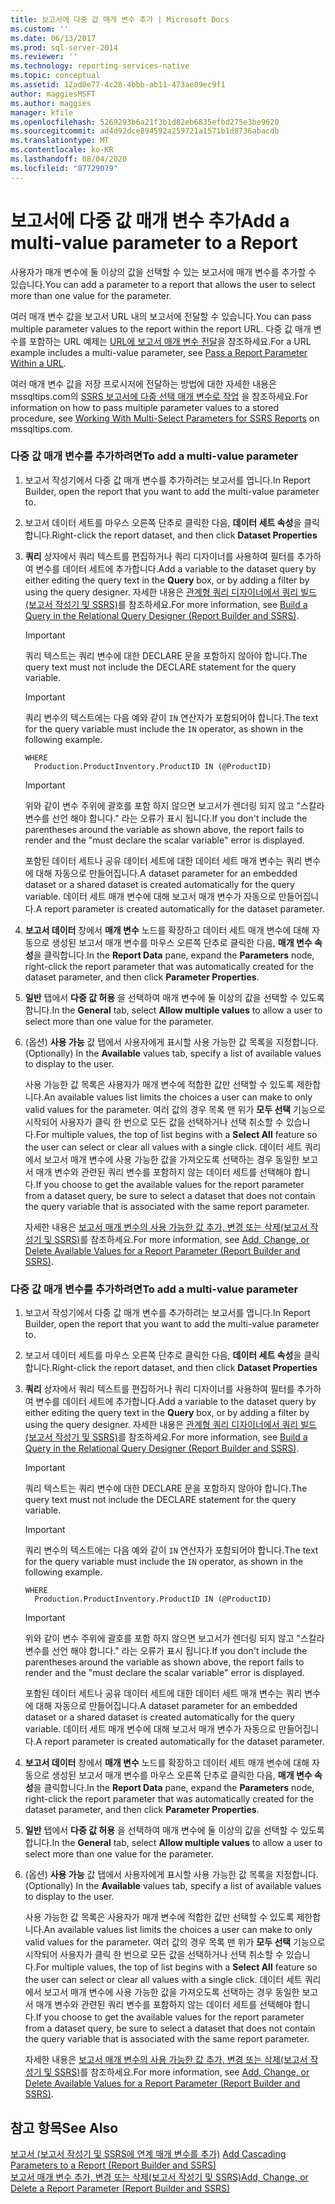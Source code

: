 ```yaml
---
title: 보고서에 다중 값 매개 변수 추가 | Microsoft Docs
ms.custom: ''
ms.date: 06/13/2017
ms.prod: sql-server-2014
ms.reviewer: ''
ms.technology: reporting-services-native
ms.topic: conceptual
ms.assetid: 12ad0e77-4c28-4bbb-ab11-473ae89ec9f1
author: maggiesMSFT
ms.author: maggies
manager: kfile
ms.openlocfilehash: 5269293b6a21f3b1d82eb6835efbd275e3be9620
ms.sourcegitcommit: ad4d92dce894592a259721a1571b1d8736abacdb
ms.translationtype: MT
ms.contentlocale: ko-KR
ms.lasthandoff: 08/04/2020
ms.locfileid: "87729079"
---
```

# <a name="add-a-multi-value-parameter-to-a-report"></a><span data-ttu-id="88642-102">보고서에 다중 값 매개 변수 추가</span><span class="sxs-lookup"><span data-stu-id="88642-102">Add a multi-value parameter to a Report</span></span>
  <span data-ttu-id="88642-103">사용자가 매개 변수에 둘 이상의 값을 선택할 수 있는 보고서에 매개 변수를 추가할 수 있습니다.</span><span class="sxs-lookup"><span data-stu-id="88642-103">You can add a parameter to a report that allows the user to select more than one value for the parameter.</span></span>  
  
 <span data-ttu-id="88642-104">여러 매개 변수 값을 보고서 URL 내의 보고서에 전달할 수 있습니다.</span><span class="sxs-lookup"><span data-stu-id="88642-104">You can pass multiple parameter values to the report within the report URL.</span></span> <span data-ttu-id="88642-105">다중 값 매개 변수를 포함하는 URL 예제는 [URL에 보고서 매개 변수 전달](../pass-a-report-parameter-within-a-url.md)을 참조하세요.</span><span class="sxs-lookup"><span data-stu-id="88642-105">For a URL example includes a multi-value parameter, see [Pass a Report Parameter Within a URL](../pass-a-report-parameter-within-a-url.md).</span></span>  
  
 <span data-ttu-id="88642-106">여러 매개 변수 값을 저장 프로시저에 전달하는 방법에 대한 자세한 내용은 mssqltips.com의 [SSRS 보고서에 다중 선택 매개 변수로 작업](https://go.microsoft.com/fwlink/?LinkId=321529) 을 참조하세요.</span><span class="sxs-lookup"><span data-stu-id="88642-106">For information on how to pass multiple parameter values to a stored procedure, see [Working With Multi-Select Parameters for SSRS Reports](https://go.microsoft.com/fwlink/?LinkId=321529) on mssqltips.com.</span></span>  
  
### <a name="to-add-a-multi-value-parameter"></a><span data-ttu-id="88642-107">다중 값 매개 변수를 추가하려면</span><span class="sxs-lookup"><span data-stu-id="88642-107">To add a multi-value parameter</span></span>  
  
1.  <span data-ttu-id="88642-108">보고서 작성기에서 다중 값 매개 변수를 추가하려는 보고서를 엽니다.</span><span class="sxs-lookup"><span data-stu-id="88642-108">In Report Builder, open the report that you want to add the multi-value parameter to.</span></span>  
  
2.  <span data-ttu-id="88642-109">보고서 데이터 세트를 마우스 오른쪽 단추로 클릭한 다음, **데이터 세트 속성**을 클릭합니다.</span><span class="sxs-lookup"><span data-stu-id="88642-109">Right-click the report dataset, and then click **Dataset Properties**</span></span>  
  
3.  <span data-ttu-id="88642-110">**쿼리** 상자에서 쿼리 텍스트를 편집하거나 쿼리 디자이너를 사용하여 필터를 추가하여 변수를 데이터 세트에 추가합니다.</span><span class="sxs-lookup"><span data-stu-id="88642-110">Add a variable to the dataset query by either editing the query text in the **Query** box, or by adding a filter by using the query designer.</span></span> <span data-ttu-id="88642-111">자세한 내용은 [관계형 쿼리 디자이너에서 쿼리 빌드&#40;보고서 작성기 및 SSRS&#41;](../report-data/build-a-query-in-the-relational-query-designer-report-builder-and-ssrs.md)를 참조하세요.</span><span class="sxs-lookup"><span data-stu-id="88642-111">For more information, see [Build a Query in the Relational Query Designer &#40;Report Builder and SSRS&#41;](../report-data/build-a-query-in-the-relational-query-designer-report-builder-and-ssrs.md).</span></span>  
  
    > [!IMPORTANT]  
    >  <span data-ttu-id="88642-112">쿼리 텍스트는 쿼리 변수에 대한 DECLARE 문을 포함하지 않아야 합니다.</span><span class="sxs-lookup"><span data-stu-id="88642-112">The query text must not include the DECLARE statement for the query variable.</span></span>  
  
    > [!IMPORTANT]  
    >  <span data-ttu-id="88642-113">쿼리 변수의 텍스트에는 다음 예와 같이 `IN` 연산자가 포함되어야 합니다.</span><span class="sxs-lookup"><span data-stu-id="88642-113">The text for the query variable must include the `IN` operator, as shown in the following example.</span></span>  
  
    ```  
    WHERE  
      Production.ProductInventory.ProductID IN (@ProductID)  
    ```  
  
    > [!IMPORTANT]  
    >  <span data-ttu-id="88642-114">위와 같이 변수 주위에 괄호를 포함 하지 않으면 보고서가 렌더링 되지 않고 "스칼라 변수를 선언 해야 합니다." 라는 오류가 표시 됩니다.</span><span class="sxs-lookup"><span data-stu-id="88642-114">If you don't include the parentheses around the variable as shown above, the report fails to render and the "must declare the scalar variable" error is displayed.</span></span>  
  
     <span data-ttu-id="88642-115">포함된 데이터 세트나 공유 데이터 세트에 대한 데이터 세트 매개 변수는 쿼리 변수에 대해 자동으로 만들어집니다.</span><span class="sxs-lookup"><span data-stu-id="88642-115">A dataset parameter for an embedded dataset or a shared dataset is created automatically for the query variable.</span></span> <span data-ttu-id="88642-116">데이터 세트 매개 변수에 대해 보고서 매개 변수가 자동으로 만들어집니다.</span><span class="sxs-lookup"><span data-stu-id="88642-116">A report parameter is created automatically for the dataset parameter.</span></span>  
  
4.  <span data-ttu-id="88642-117">**보고서 데이터** 창에서 **매개 변수** 노드를 확장하고 데이터 세트 매개 변수에 대해 자동으로 생성된 보고서 매개 변수를 마우스 오른쪽 단추로 클릭한 다음, **매개 변수 속성**을 클릭합니다.</span><span class="sxs-lookup"><span data-stu-id="88642-117">In the **Report Data** pane, expand the **Parameters** node, right-click the report parameter that was automatically created for the dataset parameter, and then click **Parameter Properties**.</span></span>  
  
5.  <span data-ttu-id="88642-118">**일반** 탭에서 **다중 값 허용** 을 선택하여 매개 변수에 둘 이상의 값을 선택할 수 있도록 합니다.</span><span class="sxs-lookup"><span data-stu-id="88642-118">In the **General** tab, select **Allow multiple values** to allow a user to select more than one value for the parameter.</span></span>  
  
6.  <span data-ttu-id="88642-119">(옵션) **사용 가능** 값 탭에서 사용자에게 표시할 사용 가능한 값 목록을 지정합니다.</span><span class="sxs-lookup"><span data-stu-id="88642-119">(Optionally) In the **Available** values tab, specify a list of available values to display to the user.</span></span>  
  
     <span data-ttu-id="88642-120">사용 가능한 값 목록은 사용자가 매개 변수에 적합한 값만 선택할 수 있도록 제한합니다.</span><span class="sxs-lookup"><span data-stu-id="88642-120">An available values list limits the choices a user can make to only valid values for the parameter.</span></span> <span data-ttu-id="88642-121">여러 값의 경우 목록 맨 위가 **모두 선택** 기능으로 시작되어 사용자가 클릭 한 번으로 모든 값을 선택하거나 선택 취소할 수 있습니다.</span><span class="sxs-lookup"><span data-stu-id="88642-121">For multiple values, the top of list begins with a **Select All** feature so the user can select or clear all values with a single click.</span></span> <span data-ttu-id="88642-122">데이터 세트 쿼리에서 보고서 매개 변수에 사용 가능한 값을 가져오도록 선택하는 경우 동일한 보고서 매개 변수와 관련된 쿼리 변수를 포함하지 않는 데이터 세트를 선택해야 합니다.</span><span class="sxs-lookup"><span data-stu-id="88642-122">If you choose to get the available values for the report parameter from a dataset query, be sure to select a dataset that does not contain the query variable that is associated with the same report parameter.</span></span>  
  
     <span data-ttu-id="88642-123">자세한 내용은 [보고서 매개 변수의 사용 가능한 값 추가, 변경 또는 삭제&#40;보고서 작성기 및 SSRS&#41;](add-change-or-delete-available-values-for-a-report-parameter.md)를 참조하세요.</span><span class="sxs-lookup"><span data-stu-id="88642-123">For more information, see [Add, Change, or Delete Available Values for a Report Parameter &#40;Report Builder and SSRS&#41;](add-change-or-delete-available-values-for-a-report-parameter.md).</span></span>  
  
### <a name="to-add-a-multi-value-parameter"></a><span data-ttu-id="88642-124">다중 값 매개 변수를 추가하려면</span><span class="sxs-lookup"><span data-stu-id="88642-124">To add a multi-value parameter</span></span>  
  
1.  <span data-ttu-id="88642-125">보고서 작성기에서 다중 값 매개 변수를 추가하려는 보고서를 엽니다.</span><span class="sxs-lookup"><span data-stu-id="88642-125">In Report Builder, open the report that you want to add the multi-value parameter to.</span></span>  
  
2.  <span data-ttu-id="88642-126">보고서 데이터 세트를 마우스 오른쪽 단추로 클릭한 다음, **데이터 세트 속성**을 클릭합니다.</span><span class="sxs-lookup"><span data-stu-id="88642-126">Right-click the report dataset, and then click **Dataset Properties**</span></span>  
  
3.  <span data-ttu-id="88642-127">**쿼리** 상자에서 쿼리 텍스트를 편집하거나 쿼리 디자이너를 사용하여 필터를 추가하여 변수를 데이터 세트에 추가합니다.</span><span class="sxs-lookup"><span data-stu-id="88642-127">Add a variable to the dataset query by either editing the query text in the **Query** box, or by adding a filter by using the query designer.</span></span> <span data-ttu-id="88642-128">자세한 내용은 [관계형 쿼리 디자이너에서 쿼리 빌드&#40;보고서 작성기 및 SSRS&#41;](../report-data/build-a-query-in-the-relational-query-designer-report-builder-and-ssrs.md)를 참조하세요.</span><span class="sxs-lookup"><span data-stu-id="88642-128">For more information, see [Build a Query in the Relational Query Designer &#40;Report Builder and SSRS&#41;](../report-data/build-a-query-in-the-relational-query-designer-report-builder-and-ssrs.md).</span></span>  
  
    > [!IMPORTANT]  
    >  <span data-ttu-id="88642-129">쿼리 텍스트는 쿼리 변수에 대한 DECLARE 문을 포함하지 않아야 합니다.</span><span class="sxs-lookup"><span data-stu-id="88642-129">The query text must not include the DECLARE statement for the query variable.</span></span>  
  
    > [!IMPORTANT]  
    >  <span data-ttu-id="88642-130">쿼리 변수의 텍스트에는 다음 예와 같이 `IN` 연산자가 포함되어야 합니다.</span><span class="sxs-lookup"><span data-stu-id="88642-130">The text for the query variable must include the `IN` operator, as shown in the following example.</span></span>  
  
    ```  
    WHERE  
      Production.ProductInventory.ProductID IN (@ProductID)  
    ```  
  
    > [!IMPORTANT]  
    >  <span data-ttu-id="88642-131">위와 같이 변수 주위에 괄호를 포함 하지 않으면 보고서가 렌더링 되지 않고 "스칼라 변수를 선언 해야 합니다." 라는 오류가 표시 됩니다.</span><span class="sxs-lookup"><span data-stu-id="88642-131">If you don't include the parentheses around the variable as shown above, the report fails to render and the "must declare the scalar variable" error is displayed.</span></span>  
  
     <span data-ttu-id="88642-132">포함된 데이터 세트나 공유 데이터 세트에 대한 데이터 세트 매개 변수는 쿼리 변수에 대해 자동으로 만들어집니다.</span><span class="sxs-lookup"><span data-stu-id="88642-132">A dataset parameter for an embedded dataset or a shared dataset is created automatically for the query variable.</span></span> <span data-ttu-id="88642-133">데이터 세트 매개 변수에 대해 보고서 매개 변수가 자동으로 만들어집니다.</span><span class="sxs-lookup"><span data-stu-id="88642-133">A report parameter is created automatically for the dataset parameter.</span></span>  
  
4.  <span data-ttu-id="88642-134">**보고서 데이터** 창에서 **매개 변수** 노드를 확장하고 데이터 세트 매개 변수에 대해 자동으로 생성된 보고서 매개 변수를 마우스 오른쪽 단추로 클릭한 다음, **매개 변수 속성**을 클릭합니다.</span><span class="sxs-lookup"><span data-stu-id="88642-134">In the **Report Data** pane, expand the **Parameters** node, right-click the report parameter that was automatically created for the dataset parameter, and then click **Parameter Properties**.</span></span>  
  
5.  <span data-ttu-id="88642-135">**일반** 탭에서 **다중 값 허용** 을 선택하여 매개 변수에 둘 이상의 값을 선택할 수 있도록 합니다.</span><span class="sxs-lookup"><span data-stu-id="88642-135">In the **General** tab, select **Allow multiple values** to allow a user to select more than one value for the parameter.</span></span>  
  
6.  <span data-ttu-id="88642-136">(옵션) **사용 가능** 값 탭에서 사용자에게 표시할 사용 가능한 값 목록을 지정합니다.</span><span class="sxs-lookup"><span data-stu-id="88642-136">(Optionally) In the **Available** values tab, specify a list of available values to display to the user.</span></span>  
  
     <span data-ttu-id="88642-137">사용 가능한 값 목록은 사용자가 매개 변수에 적합한 값만 선택할 수 있도록 제한합니다.</span><span class="sxs-lookup"><span data-stu-id="88642-137">An available values list limits the choices a user can make to only valid values for the parameter.</span></span> <span data-ttu-id="88642-138">여러 값의 경우 목록 맨 위가 **모두 선택** 기능으로 시작되어 사용자가 클릭 한 번으로 모든 값을 선택하거나 선택 취소할 수 있습니다.</span><span class="sxs-lookup"><span data-stu-id="88642-138">For multiple values, the top of list begins with a **Select All** feature so the user can select or clear all values with a single click.</span></span> <span data-ttu-id="88642-139">데이터 세트 쿼리에서 보고서 매개 변수에 사용 가능한 값을 가져오도록 선택하는 경우 동일한 보고서 매개 변수와 관련된 쿼리 변수를 포함하지 않는 데이터 세트를 선택해야 합니다.</span><span class="sxs-lookup"><span data-stu-id="88642-139">If you choose to get the available values for the report parameter from a dataset query, be sure to select a dataset that does not contain the query variable that is associated with the same report parameter.</span></span>  
  
     <span data-ttu-id="88642-140">자세한 내용은 [보고서 매개 변수의 사용 가능한 값 추가, 변경 또는 삭제&#40;보고서 작성기 및 SSRS&#41;](add-change-or-delete-available-values-for-a-report-parameter.md)를 참조하세요.</span><span class="sxs-lookup"><span data-stu-id="88642-140">For more information, see [Add, Change, or Delete Available Values for a Report Parameter &#40;Report Builder and SSRS&#41;](add-change-or-delete-available-values-for-a-report-parameter.md).</span></span>  
  
## <a name="see-also"></a><span data-ttu-id="88642-141">참고 항목</span><span class="sxs-lookup"><span data-stu-id="88642-141">See Also</span></span>  
 <span data-ttu-id="88642-142">[보고서 &#40;보고서 작성기 및 SSRS에 연계 매개 변수를 추가&#41;](add-cascading-parameters-to-a-report-report-builder-and-ssrs.md) </span><span class="sxs-lookup"><span data-stu-id="88642-142">[Add Cascading Parameters to a Report &#40;Report Builder and SSRS&#41;](add-cascading-parameters-to-a-report-report-builder-and-ssrs.md) </span></span>  
 [<span data-ttu-id="88642-143">보고서 매개 변수 추가, 변경 또는 삭제&#40;보고서 작성기 및 SSRS&#41;</span><span class="sxs-lookup"><span data-stu-id="88642-143">Add, Change, or Delete a Report Parameter &#40;Report Builder and SSRS&#41;</span></span>](add-change-or-delete-a-report-parameter-report-builder-and-ssrs.md)  
  
  
